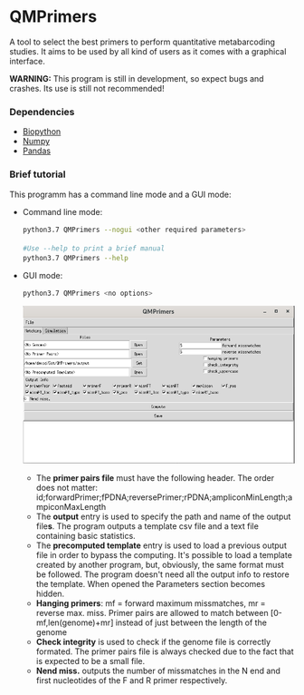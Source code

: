 # QMPrimers
A tool to select the best primers to perform quantitative metabarcoding studies. It aims to be used by all kind of users as it comes with a graphical interface.

**WARNING:** This program is still in development, so expect bugs and crashes. Its use is still not recommended!

### Dependencies

- [Biopython](https://biopython.org)
- [Numpy](http://www.numpy.org)
- [Pandas](https://pandas.pydata.org)

### Brief tutorial

This programm has a command line mode and a GUI mode:

* Command line mode:
  ```bash
  python3.7 QMPrimers --nogui <other required parameters>
  
  #Use --help to print a brief manual 
  python3.7 QMPrimers --help
  ```

* GUI mode:
  ```bash
  python3.7 QMPrimers <no options>
  ```
  ![screenshot](./Misc/screenshot_compute.png)

  * The **primer pairs file** must have the following header. The order does not matter:                        id;forwardPrimer;fPDNA;reversePrimer;rPDNA;ampliconMinLength;ampiconMaxLength
  * The **output** entry is used to specify the path and name of the output file**s**. The program outputs a template csv file and a text file containing basic statistics.
  * The **precomputed template** entry is used to load a previous output file in order to bypass the computing. It's possible to load a template created by another program, but, obviously, the same format must be followed. The program doesn't need all the output info to restore the template. When opened the Parameters section becomes hidden.
  * **Hanging primers**: mf = forward maximum missmatches, mr = reverse max. miss. 
    Primer pairs are allowed to match between [0-mf,len(genome)+mr] instead of just between the length of the genome
  * **Check integrity** is used to check if the genome file is correctly formated. The primer pairs file is always checked due to the fact that is expected to be a small file.
  * **Nend miss.** outputs the number of missmatches in the N end and first nucleotides of the F  and R primer respectively.




